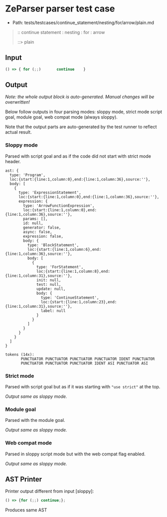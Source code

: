 # ZeParser parser test case

- Path: tests/testcases/continue_statement/nesting/for/arrow/plain.md

> :: continue statement : nesting : for : arrow
>
> ::> plain

## Input

`````js
() => { for (;;)       continue    }
`````

## Output

_Note: the whole output block is auto-generated. Manual changes will be overwritten!_

Below follow outputs in four parsing modes: sloppy mode, strict mode script goal, module goal, web compat mode (always sloppy).

Note that the output parts are auto-generated by the test runner to reflect actual result.

### Sloppy mode

Parsed with script goal and as if the code did not start with strict mode header.

`````
ast: {
  type: 'Program',
  loc:{start:{line:1,column:0},end:{line:1,column:36},source:''},
  body: [
    {
      type: 'ExpressionStatement',
      loc:{start:{line:1,column:0},end:{line:1,column:36},source:''},
      expression: {
        type: 'ArrowFunctionExpression',
        loc:{start:{line:1,column:0},end:{line:1,column:36},source:''},
        params: [],
        id: null,
        generator: false,
        async: false,
        expression: false,
        body: {
          type: 'BlockStatement',
          loc:{start:{line:1,column:6},end:{line:1,column:36},source:''},
          body: [
            {
              type: 'ForStatement',
              loc:{start:{line:1,column:8},end:{line:1,column:31},source:''},
              init: null,
              test: null,
              update: null,
              body: {
                type: 'ContinueStatement',
                loc:{start:{line:1,column:23},end:{line:1,column:31},source:''},
                label: null
              }
            }
          ]
        }
      }
    }
  ]
}

tokens (14x):
       PUNCTUATOR PUNCTUATOR PUNCTUATOR PUNCTUATOR IDENT PUNCTUATOR
       PUNCTUATOR PUNCTUATOR PUNCTUATOR IDENT ASI PUNCTUATOR ASI
`````

### Strict mode

Parsed with script goal but as if it was starting with `"use strict"` at the top.

_Output same as sloppy mode._

### Module goal

Parsed with the module goal.

_Output same as sloppy mode._

### Web compat mode

Parsed in sloppy script mode but with the web compat flag enabled.

_Output same as sloppy mode._

## AST Printer

Printer output different from input [sloppy]:

````js
() => {for (;;) continue;};
````

Produces same AST

